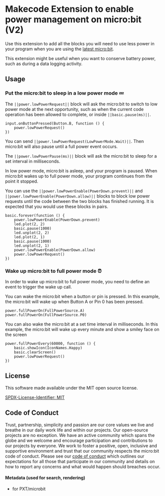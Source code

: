 # Makecode Extension to enable power management on micro:bit (V2)

Use this extension to add all the blocks you will need to use less power in your program when you are using the [latest micro:bit](https://microbit.org/new-microbit/).

This extension might be useful when you want to conserve battery power, such as during a data logging activity.


## Usage

### Put the micro:bit to sleep in a low power mode 💤

The ``||power.lowPowerRequest||`` block will ask the micro:bit to switch to low power mode at the next opportunity, such as when the current code operation has been allowed to complete, or inside ``||basic.pause(ms)||``.

```blocks
input.onButtonPressed(Button.B, function () {
    power.lowPowerRequest()
})
```

You can send ``||power.lowPowerRequest(LowPowerMode.Wait)||``. Then micro:bit will also pause until a full power event occurs.

The ``||power.lowPowerPause(ms)||`` block will ask the micro:bit to sleep for a set interval in milliseconds.

In low power mode, micro:bit is asleep, and your program is paused. When micro:bit wakes up to full power mode, your program continues from the point it stopped.

You can use the ``||power.lowPowerEnable(PowerDown.prevent)||`` and ``||power.lowPowerEnable(PowerDown.allow)||`` blocks to block low power requests until the code between the two blocks has finished running. It is expected that you would use these blocks in pairs.

```blocks
basic.forever(function () {
    power.lowPowerEnable(PowerDown.prevent)
    led.plot(2, 2)
    basic.pause(1000)
    led.unplot(2, 2)
    led.plot(2, 1)
    basic.pause(1000)
    led.unplot(2, 1)
    power.lowPowerEnable(PowerDown.allow)
    power.lowPowerRequest()
})
```

### Wake up micro:bit to full power mode ⏰

In order to wake up micro:bit to full power mode, you need to define an event to trigger the wake up call.

You can wake the micro:bit when a button or pin is pressed. In this example, the micro:bit will wake up when Button A or Pin 0 has been pressed.

```blocks
power.fullPowerOn(FullPowerSource.A)
power.fullPowerOn(FullPowerSource.P0)
```

You can also wake the micro:bit at a set time interval in milliseconds. In this example, the micro:bit will wake up every minute and show a smiley face on the screen

```blocks
power.fullPowerEvery(60000, function () {
    basic.showIcon(IconNames.Happy)
    basic.clearScreen()
    power.lowPowerRequest()
})
```

## License
This software made available under the MIT open source license.

[SPDX-License-Identifier: MIT](/LICENSE)

## Code of Conduct

Trust, partnership, simplicity and passion are our core values we live and breathe in our daily work life and within our projects. Our open-source projects are no exception. We have an active community which spans the globe and we welcome and encourage participation and contributions to our projects by everyone. We work to foster a positive, open, inclusive and supportive environment and trust that our community respects the micro:bit code of conduct. Please see our [code of conduct](https://www.microbit.org/safeguarding/) which outlines our expectations for all those that participate in our community and details on how to report any concerns and what would happen should breaches occur.

#### Metadata (used for search, rendering)

* for PXT/microbit
<script src="https://makecode.com/gh-pages-embed.js"></script><script>makeCodeRender("{{ site.makecode.home_url }}", "{{ site.github.owner_name }}/{{ site.github.repository_name }}");</script>
